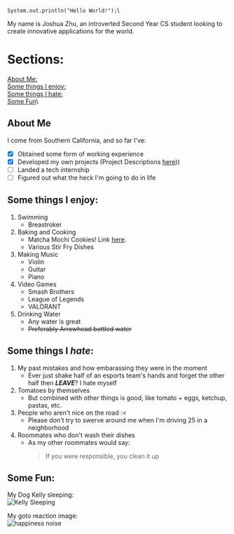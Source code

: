`System.out.println("Hello World!");`\

My name is Joshua Zhu, an introverted Second Year CS student looking to create innovative applications for the world.

# Sections:
[About Me:](#about-me)\
[Some things I enjoy:](#some-things-i-enjoy)\
[Some things I hate:](#some-things-i-hate)\
[Some Fun](#some-fun)\

## About Me
I come from Southern California, and so far I've:

 - [x] Obtained some form of working experience
 - [x] Developed my own projects (Project Descriptions [here](projectDescriptions.md)))
 - [ ] Landed a tech internship
 - [ ] Figured out what the heck I'm going to do in life

## Some things I **enjoy**: 
 1. Swimming
    - Breastroker
 2. Baking and Cooking
    - Matcha Mochi Cookies! Link [here](https://casontoledo.com/33-step-by-step-guide-to-make-quick-matcha-mochi-cookie/).
    - Various Stir Fry Dishes
 3. Making Music
    - Violin
    - Guitar
    - Piano
 4. Video Games
    - Smash Brothers
    - League of Legends
    - VALORANT
 5. Drinking Water
    - Any water is great
    - ~~Preferably Arrowhead bottled water~~

## Some things I *hate*:
 1. My past mistakes and how embarassing they were in the moment
    - Ever just shake half of an esports team's hands and forget the other half then ***LEAVE***? I hate myself
 2. Tomatoes by themselves
    - But combined with other things is good, like tomato + eggs, ketchup, pastas, etc.
 3. People who aren't nice on the road :<
    - Please don't try to swerve around me when I'm driving 25 in a neighborhood
 4. Roommates who don't wash their dishes
    - As my other roommates would say:
        > If you were responsible, you clean it up

## Some Fun:
My Dog Kelly sleeping:\
![Kelly Sleeping](Kelly%202.png=250px)

My goto reaction image:\
![happiness noise](happiness%20noise.jpg=250px)